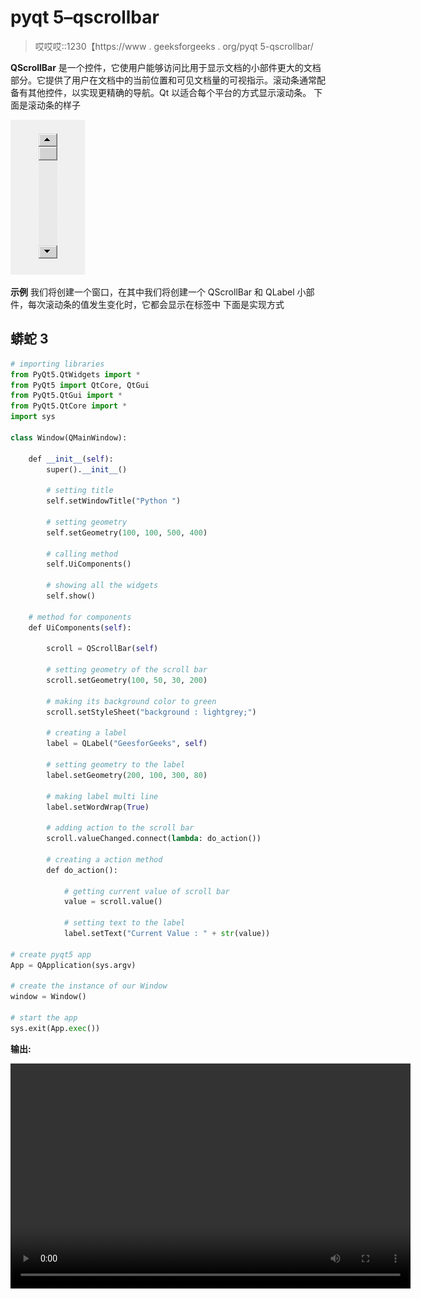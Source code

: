 # pyqt 5–qscrollbar

> 哎哎哎::1230【https://www . geeksforgeeks . org/pyqt 5-qscrollbar/

**QScrollBar** 是一个控件，它使用户能够访问比用于显示文档的小部件更大的文档部分。它提供了用户在文档中的当前位置和可见文档量的可视指示。滚动条通常配备有其他控件，以实现更精确的导航。Qt 以适合每个平台的方式显示滚动条。
下面是滚动条的样子

![](img/96c3a200b6d4dd63352b5fdec968d274.png)

**示例**
我们将创建一个窗口，在其中我们将创建一个 QScrollBar 和 QLabel 小部件，每次滚动条的值发生变化时，它都会显示在标签中
下面是实现方式

## 蟒蛇 3

```py
# importing libraries
from PyQt5.QtWidgets import *
from PyQt5 import QtCore, QtGui
from PyQt5.QtGui import *
from PyQt5.QtCore import *
import sys

class Window(QMainWindow):

    def __init__(self):
        super().__init__()

        # setting title
        self.setWindowTitle("Python ")

        # setting geometry
        self.setGeometry(100, 100, 500, 400)

        # calling method
        self.UiComponents()

        # showing all the widgets
        self.show()

    # method for components
    def UiComponents(self):

        scroll = QScrollBar(self)

        # setting geometry of the scroll bar
        scroll.setGeometry(100, 50, 30, 200)

        # making its background color to green
        scroll.setStyleSheet("background : lightgrey;")

        # creating a label
        label = QLabel("GeesforGeeks", self)

        # setting geometry to the label
        label.setGeometry(200, 100, 300, 80)

        # making label multi line
        label.setWordWrap(True)

        # adding action to the scroll bar
        scroll.valueChanged.connect(lambda: do_action())

        # creating a action method
        def do_action():

            # getting current value of scroll bar
            value = scroll.value()

            # setting text to the label
            label.setText("Current Value : " + str(value))

# create pyqt5 app
App = QApplication(sys.argv)

# create the instance of our Window
window = Window()

# start the app
sys.exit(App.exec())
```

**输出:**

<video class="wp-video-shortcode" id="video-460858-1" width="640" height="360" preload="metadata" controls=""><source type="video/mp4" src="https://media.geeksforgeeks.org/wp-content/uploads/20200726024117/Python-2020-07-26-02-40-59.mp4?_=1">[https://media.geeksforgeeks.org/wp-content/uploads/20200726024117/Python-2020-07-26-02-40-59.mp4](https://media.geeksforgeeks.org/wp-content/uploads/20200726024117/Python-2020-07-26-02-40-59.mp4)</video>